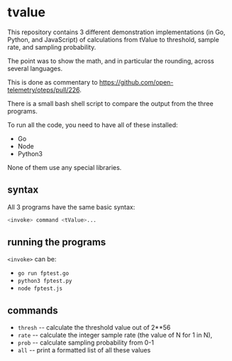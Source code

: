# tvalue

This repository contains 3 different demonstration implementations (in Go, Python, and JavaScript) of calculations from tValue to threshold, sample rate, and sampling probability.

The point was to show the math, and in particular the rounding, across several languages.

This is done as commentary to https://github.com/open-telemetry/oteps/pull/226.

There is a small bash shell script to compare the output from the three programs.

To run all the code, you need to have all of these installed:

- Go
- Node
- Python3

None of them use any special libraries.

## syntax
All 3 programs have the same basic syntax:

```bash
<invoke> command <tValue>...
```

## running the programs
`<invoke>` can be:
- `go run fptest.go`
- `python3 fptest.py`
- `node fptest.js`

## commands
- `thresh` -- calculate the threshold value out of 2**56
- `rate` -- calculate the integer sample rate (the value of N for 1 in N),
- `prob` -- calculate sampling probability from 0-1
- `all` -- print a formatted list of all these values

